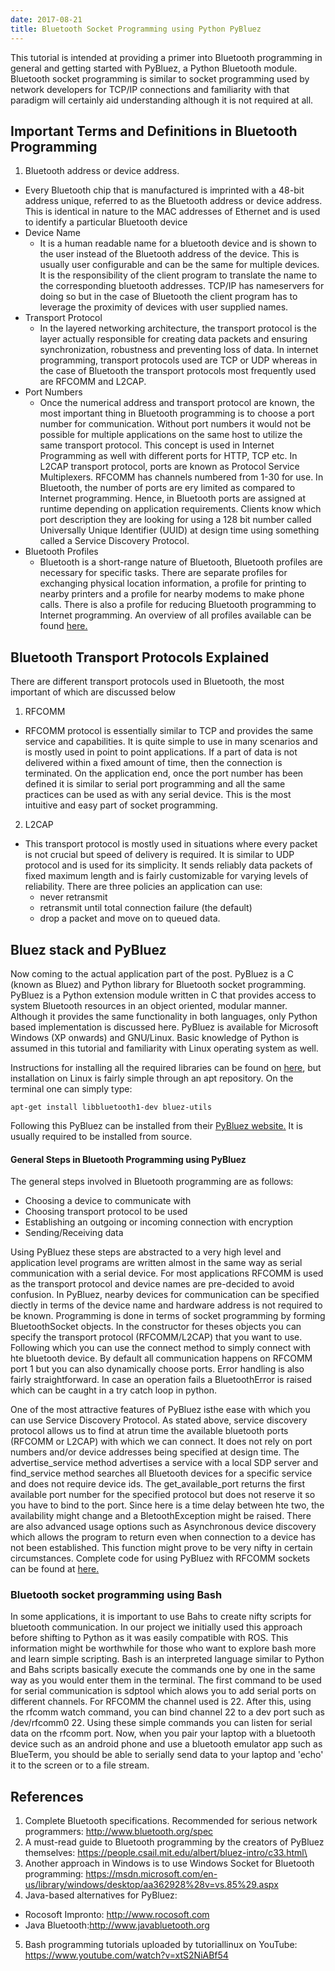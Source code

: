 ```yaml
---
date: 2017-08-21
title: Bluetooth Socket Programming using Python PyBluez
---
```

This tutorial is intended at providing a primer into Bluetooth programming in general and getting started with PyBluez, a Python Bluetooth module. Bluetooth socket programming is similar to socket programming used by network developers for TCP/IP connections and familiarity with that paradigm will certainly aid understanding although it is not required at all.

## Important Terms and Definitions in Bluetooth Programming
1. Bluetooth address or device address.
  - Every Bluetooth chip that is manufactured is imprinted with a 48-bit address unique, referred to as the Bluetooth address or device address. This is identical in nature to the MAC addresses of Ethernet and is used to identify a particular Bluetooth device
- Device Name
  - It is a human readable name for a bluetooth device and is shown to the user instead of the Bluetooth address of the device. This is usually user configurable and can be the same for multiple devices. It is the responsibility of the client program to translate the name to the corresponding bluetooth addresses. TCP/IP has nameservers for doing so but in the case of Bluetooth the client program has to leverage the proximity of devices with user supplied names.
- Transport Protocol
  - In the layered networking architecture, the transport protocol is the layer actually responsible for creating data packets and ensuring synchronization, robustness and preventing loss of data. In internet programming, transport protocols used are TCP or UDP whereas in the case of Bluetooth the transport protocols most frequently used are RFCOMM and L2CAP.
- Port Numbers
  - Once the numerical address and transport protocol are known, the most important thing in Bluetooth programming is to choose a port number for communication. Without port numbers it would not be possible for multiple applications on the same host to utilize the same transport protocol. This concept is used in Internet Programming as well with different ports for HTTP, TCP etc. In L2CAP transport protocol, ports are known as Protocol Service Multiplexers. RFCOMM has channels numbered from 1-30 for use. In Bluetooth, the number of ports are ery limited as compared to Internet programming. Hence, in Bluetooth ports are assigned at runtime depending on application requirements. Clients know which port description they are looking for using a 128 bit number called Universally Unique Identifier (UUID) at design time using something called a Service Discovery Protocol.
- Bluetooth Profiles
  - Bluetooth is a short-range nature of Bluetooth, Bluetooth profiles are necessary for specific tasks. There are separate profiles for exchanging physical location information, a profile for printing to nearby printers and a profile for nearby modems to make phone calls. There is also a profile for reducing Bluetooth programming to Internet programming. An overview of all profiles available can be found [here.](http://www.bluetooth.org/spec)


## Bluetooth Transport Protocols Explained
There are different transport protocols used in Bluetooth, the most important of which are discussed below
1. RFCOMM
  - RFCOMM protocol is essentially similar to TCP and provides the same service and capabilities. It is quite simple to use in many scenarios and is mostly used in point to point applications. If a part of data is not delivered within a fixed amount of time, then the connection is terminated. On the application end, once the port number has been defined it is similar to serial port programming and all the same practices can be used as with any serial device. This is the most intuitive and easy part of socket programming.
2. L2CAP
  - This transport protocol is mostly used in situations where every packet is not crucial but speed of delivery is required. It is similar to UDP protocol and is used for its simplicity. It sends reliably data packets of fixed maximum length and is fairly customizable for varying levels of reliability. There are three policies an application can use:
    - never retransmit
    - retransmit until total connection failure (the default)
    - drop a packet and move on to queued data.


## Bluez stack and PyBluez
Now coming to the actual application part of the post. PyBluez is a C (known as Bluez) and Python library for Bluetooth socket programming. PyBluez is a Python extension module written in C that provides access to system Bluetooth resources in an object oriented, modular manner. Although it provides the same functionality in both languages, only Python based implementation is discussed here. PyBluez is available for Microsoft Windows (XP onwards) and GNU/Linux. Basic knowledge of Python is assumed in this tutorial and familiarity with Linux operating system as well.

Instructions for installing all the required libraries can be found on [here](htp://www.bluez.org), but installation on Linux is fairly simple through an apt repository. On the terminal one can simply type:

``apt-get install libbluetooth1-dev bluez-utils``

Following this PyBluez can be installed from their [PyBluez website.](http://org.csail.mit.edu/pybluez)
It is usually required to be installed from source.

#### General Steps in Bluetooth Programming using PyBluez
The general steps involved in Bluetooth programming are as follows:
- Choosing a device to communicate with
- Choosing transport protocol to be used
- Establishing an outgoing or incoming connection with encryption
- Sending/Receiving data

Using PyBluez these steps are abstracted to a very high level and application level programs are written almost in the same way as serial communication with a serial device. For most applications RFCOMM is used as the transport protocol and device names are pre-decided to avoid confusion.
In PyBluez, nearby devices for communication can be specified diectly in terms of the device name and hardware address is not required to be known.
Programming is done in terms of socket programming by forming BluetoothSocket objects. In the constructor for theses objects you can specify the transport protocol (RFCOMM/L2CAP) that you want to use. Following which you can use the connect method to simply connect with hte bluetooth device. By default all communication happens on RFCOMM port 1 but you can also dynamically choose ports. Error handling is also fairly straightforward. In case an operation fails a BluetoothError is raised which can be caught in a try catch loop in python.

One of the most attractive features of PyBluez isthe ease with which you can use Service Discovery Protocol. As stated above, service discovery protocol allows us to find at atrun time the available bluetooth ports (RFCOMM or L2CAP) with which we can connect. It does not rely on port numbers and/or device addresses being specified at design time. The advertise_service method advertises a service with a local SDP server and find_service method searches all Bluetooth devices for a specific service and does not require device ids. The get_available_port returns the first available port number for the specified protocol but does not reserve it so you have to bind to the port. Since here is a time delay between hte two, the availability might change and a BletoothException might be raised.
There are also advanced usage options such as Asynchronous device discovery which allows the program to return even when connection to a device has not been established. This function might prove to be very nifty in certain circumstances. Complete code for using PyBluez with RFCOMM sockets can be found at [here.](https://people.csail.mit.edu/albert/bluez-intro/x502.html)

### Bluetooth socket programming using Bash
In some applications, it is important to use Bahs to create nifty scripts for bluetooth communication. In our project we initially used this approach before shifting to Python as it was easily compatible with ROS. This information might be worthwhile for those who want to explore bash more and learn simple scripting.
Bash is an interpreted language similar to Python and Bahs scripts basically execute the commands one by one in the same way as you would enter them in the terminal. The first command to be used for serial communication is sdptool which alows you to add serial ports on different channels. For RFCOMM the channel used is 22. After this, using the rfcomm watch command, you can bind channel 22 to a dev port such as /dev/rfcomm0 22.
Using these simple commands you can listen for serial data on the rfcomm port. Now, when you pair your laptop with a bluetooth device such as an android phone and use a bluetooth emulator app such as BlueTerm, you should be able to serially send data to your laptop and 'echo' it to the screen or to a file stream.



## References
1. Complete Bluetooth specifications. Recommended for serious network programmers: http://www.bluetooth.org/spec
2. A must-read guide to Bluetooth programming by the creators of PyBluez themselves: https://people.csail.mit.edu/albert/bluez-intro/c33.html\
3. Another approach in Windows is to use Windows Socket for Bluetooth programming: https://msdn.microsoft.com/en-us/library/windows/desktop/aa362928%28v=vs.85%29.aspx
4. Java-based alternatives for PyBluez:
  - Rocosoft Impronto: http://www.rocosoft.com
  - Java Bluetooth:http://www.javabluetooth.org
5. Bash programming tutorials uploaded by tutoriallinux on YouTube:
https://www.youtube.com/watch?v=xtS2NiABf54
